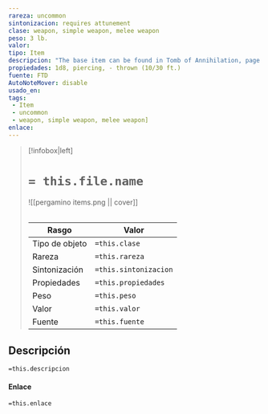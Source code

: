 ```yaml
---
rareza: uncommon
sintonizacion: requires attunement
clase: weapon, simple weapon, melee weapon
peso: 3 lb.
valor: 
tipo: Item
descripcion: "The base item can be found in Tomb of Annihilation, page 32.This weapon is decorated with dragon heads, claws, wings, scales, or Draconic letters. When it steeps in a dragon&#x27;s hoard, it absorbs the energy of the dragon&#x27;s breath weapon and deals damage of that type with its special properties.Whenever you roll a 20 on your attack roll with this weapon, each creature of your choice within 5 feet of the target takes 5 damage of the type dealt by the dragon&#x27;s breath weapon.A yklwa (pronounced YICK-ul-wah) is a simple melee weapon that is the traditional weapon of Chultan warriors. A yklwa consists of a 3-foot wooden shaft with a steel or stone blade up to 18 inches long. Although it has the thrown weapon property, the yklwa is not well balanced for throwing. Thrown. If a weapon has the thrown property, you can throw the weapon to make a ranged attack. If the weapon is a melee weapon, you use the same ability modifier for that attack roll and damage roll that you would use for a melee attack with the weapon. For example, if you throw a handaxe, you use your Strength, but if you throw a dagger, you can use either your Strength or your Dexterity, since the dagger has the finesse property."
propiedades: 1d8, piercing, - thrown (10/30 ft.)
fuente: FTD
AutoNoteMover: disable
usado_en:  
tags: 
 - Item
 - uncommon
 - weapon, simple weapon, melee weapon]
enlace: 
---
```


> [!infobox|left]
>  # `= this.file.name`
> ![[pergamino items.png || cover]]
> ######   
> |Rasgo | Valor |
> | --- | --- |
> | Tipo de objeto| `=this.clase`|
>  | Rareza| `=this.rareza`|
> | Sintonización | `=this.sintonizacion` |
> | Propiedades | `=this.propiedades` |
>  | Peso | `=this.peso` |
> | Valor | `=this.valor` |
> | Fuente | `=this.fuente` |


## Descripción
`=this.descripcion`

#### Enlace
`=this.enlace`